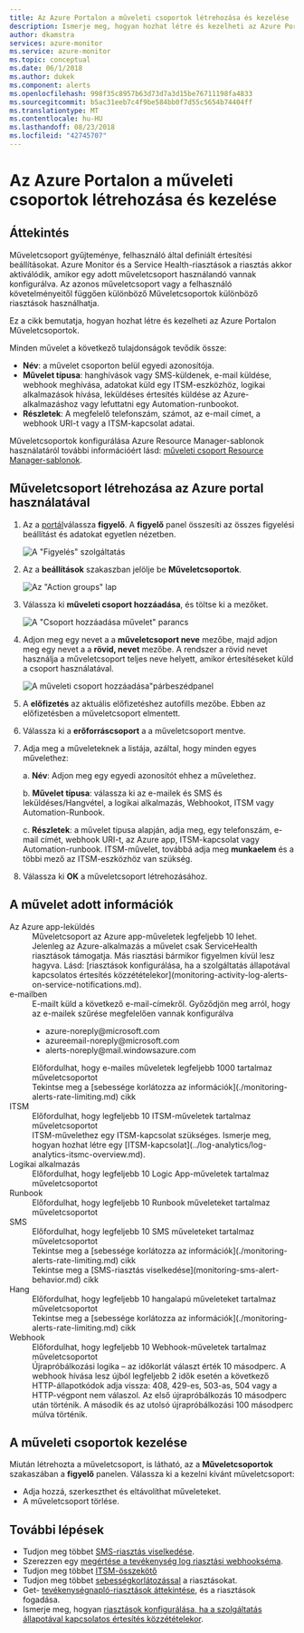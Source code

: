 ```yaml
---
title: Az Azure Portalon a műveleti csoportok létrehozása és kezelése
description: Ismerje meg, hogyan hozhat létre és kezelheti az Azure Portalon Műveletcsoportok.
author: dkamstra
services: azure-monitor
ms.service: azure-monitor
ms.topic: conceptual
ms.date: 06/1/2018
ms.author: dukek
ms.component: alerts
ms.openlocfilehash: 998f35c8957b63d73d7a3d15be76711198fa4833
ms.sourcegitcommit: b5ac31eeb7c4f9be584bb0f7d55c5654b74404ff
ms.translationtype: MT
ms.contentlocale: hu-HU
ms.lasthandoff: 08/23/2018
ms.locfileid: "42745707"
---
```

# <a name="create-and-manage-action-groups-in-the-azure-portal"></a>Az Azure Portalon a műveleti csoportok létrehozása és kezelése
## <a name="overview"></a>Áttekintés ##
Műveletcsoport gyűjteménye, felhasználó által definiált értesítési beállításokat. Azure Monitor és a Service Health-riasztások a riasztás akkor aktiválódik, amikor egy adott műveletcsoport használandó vannak konfigurálva. Az azonos műveletcsoport vagy a felhasználó követelményeitől függően különböző Műveletcsoportok különböző riasztások használhatja.

Ez a cikk bemutatja, hogyan hozhat létre és kezelheti az Azure Portalon Műveletcsoportok.

Minden művelet a következő tulajdonságok tevődik össze:

* **Név**: a művelet csoporton belül egyedi azonosítója.  
* **Művelet típusa**: hanghívások vagy SMS-küldenek, e-mail küldése, webhook meghívása, adatokat küld egy ITSM-eszközhöz, logikai alkalmazások hívása, leküldéses értesítés küldése az Azure-alkalmazáshoz vagy lefuttatni egy Automation-runbookot.
* **Részletek**: A megfelelő telefonszám, számot, az e-mail címet, a webhook URI-t vagy a ITSM-kapcsolat adatai.

Műveletcsoportok konfigurálása Azure Resource Manager-sablonok használatáról további információért lásd: [műveleti csoport Resource Manager-sablonok](monitoring-create-action-group-with-resource-manager-template.md).

## <a name="create-an-action-group-by-using-the-azure-portal"></a>Műveletcsoport létrehozása az Azure portal használatával ##
1. Az a [portál](https://portal.azure.com)válassza **figyelő**. A **figyelő** panel összesíti az összes figyelési beállítást és adatokat egyetlen nézetben.

    ![A "Figyelés" szolgáltatás](./media/monitoring-action-groups/home-monitor.png)
1. Az a **beállítások** szakaszban jelölje be **Műveletcsoportok**.

    ![Az "Action groups" lap](./media/monitoring-action-groups/action-groups-blade.png)
1. Válassza ki **műveleti csoport hozzáadása**, és töltse ki a mezőket.

    ![A "Csoport hozzáadása művelet" parancs](./media/monitoring-action-groups/add-action-group.png)
1. Adjon meg egy nevet a a **műveletcsoport neve** mezőbe, majd adjon meg egy nevet a a **rövid, nevet** mezőbe. A rendszer a rövid nevet használja a műveletcsoport teljes neve helyett, amikor értesítéseket küld a csoport használatával.

      ![A műveleti csoport hozzáadása"párbeszédpanel](./media/monitoring-action-groups/action-group-define.png)

1. A **előfizetés** az aktuális előfizetéshez autofills mezőbe. Ebben az előfizetésben a műveletcsoport elmentett.

1. Válassza ki a **erőforráscsoport** a a műveletcsoport mentve.

1. Adja meg a műveleteknek a listája, azáltal, hogy minden egyes művelethez:

    a. **Név**: Adjon meg egy egyedi azonosítót ehhez a művelethez.

    b. **Művelet típusa**: válassza ki az e-mailek és SMS és leküldéses/Hangvétel, a logikai alkalmazás, Webhookot, ITSM vagy Automation-Runbook.

    c. **Részletek**: a művelet típusa alapján, adja meg, egy telefonszám, e-mail címét, webhook URI-t, az Azure app, ITSM-kapcsolat vagy Automation-runbook. ITSM-művelet, továbbá adja meg **munkaelem** és a többi mező az ITSM-eszközhöz van szükség.

1. Válassza ki **OK** a műveletcsoport létrehozásához.

## <a name="action-specific-information"></a>A művelet adott információk
<dl>
<dt>Az Azure app-leküldés</dt>
<dd>Műveletcsoport az Azure app-műveletek legfeljebb 10 lehet.</dd>
<dd>Jelenleg az Azure-alkalmazás a művelet csak ServiceHealth riasztások támogatja. Más riasztási bármikor figyelmen kívül lesz hagyva. Lásd: [riasztások konfigurálása, ha a szolgáltatás állapotával kapcsolatos értesítés közzétételekor](monitoring-activity-log-alerts-on-service-notifications.md).</dd>

<dt>e-mailben</dt>
<dd>E-mailt küld a következő e-mail-címekről. Győződjön meg arról, hogy az e-mailek szűrése megfelelően vannak konfigurálva
<ul>
    <li>azure-noreply@microsoft.com</li>
    <li>azureemail-noreply@microsoft.com</li>
    <li>alerts-noreply@mail.windowsazure.com</li>
</ul>
</dd>
<dd>Előfordulhat, hogy e-mailes műveletek legfeljebb 1000 tartalmaz műveletcsoportot</dd>
<dd>Tekintse meg a [sebessége korlátozza az információk](./monitoring-alerts-rate-limiting.md) cikk</dd>

<dt>ITSM</dt>
<dd>Előfordulhat, hogy legfeljebb 10 ITSM-műveletek tartalmaz műveletcsoportot</dd>
<dd>ITSM-művelethez egy ITSM-kapcsolat szükséges. Ismerje meg, hogyan hozhat létre egy [ITSM-kapcsolat](../log-analytics/log-analytics-itsmc-overview.md).</dd>

<dt>Logikai alkalmazás</dt>
<dd>Előfordulhat, hogy legfeljebb 10 Logic App-műveletek tartalmaz műveletcsoportot</dd>

<dt>Runbook</dt>
<dd>Előfordulhat, hogy legfeljebb 10 Runbook műveleteket tartalmaz műveletcsoportot</dd>

<dt>SMS</dt>
<dd>Előfordulhat, hogy legfeljebb 10 SMS műveleteket tartalmaz műveletcsoportot</dd>
<dd>Tekintse meg a [sebessége korlátozza az információk](./monitoring-alerts-rate-limiting.md) cikk</dd>
<dd>Tekintse meg a [SMS-riasztás viselkedése](monitoring-sms-alert-behavior.md) cikk</dd>

<dt>Hang</dt>
<dd>Előfordulhat, hogy legfeljebb 10 hangalapú műveleteket tartalmaz műveletcsoportot</dd>
<dd>Tekintse meg a [sebessége korlátozza az információk](./monitoring-alerts-rate-limiting.md) cikk</dd>

<dt>Webhook</dt>
<dd>Előfordulhat, hogy legfeljebb 10 Webhook-műveletek tartalmaz műveletcsoportot
<dd>Újrapróbálkozási logika – az időkorlát választ érték 10 másodperc. A webhook hívása lesz újból legfeljebb 2 idők esetén a következő HTTP-állapotkódok adja vissza: 408, 429-es, 503-as, 504 vagy a HTTP-végpont nem válaszol. Az első újrapróbálkozás 10 másodperc után történik. A második és az utolsó újrapróbálkozási 100 másodperc múlva történik.</dd>
</dl>

## <a name="manage-your-action-groups"></a>A műveleti csoportok kezelése ##
Miután létrehozta a műveletcsoport, is látható, az a **Műveletcsoportok** szakaszában a **figyelő** panelen. Válassza ki a kezelni kívánt műveletcsoport:

* Adja hozzá, szerkeszthet és eltávolíthat műveleteket.
* A műveletcsoport törlése.

## <a name="next-steps"></a>További lépések ##
* Tudjon meg többet [SMS-riasztás viselkedése](monitoring-sms-alert-behavior.md).  
* Szerezzen egy [megértése a tevékenység log riasztási webhookséma](monitoring-activity-log-alerts-webhook.md).  
* Tudjon meg többet [ITSM-összekötő](../log-analytics/log-analytics-itsmc-overview.md)
* Tudjon meg többet [sebességkorlátozással](monitoring-alerts-rate-limiting.md) a riasztásokat.
* Get- [tevékenységnapló-riasztások áttekintése](monitoring-overview-alerts.md), és a riasztások fogadása.  
* Ismerje meg, hogyan [riasztások konfigurálása, ha a szolgáltatás állapotával kapcsolatos értesítés közzétételekor](monitoring-activity-log-alerts-on-service-notifications.md).
